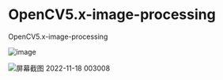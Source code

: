 # OpenCV5.x-image-processing
OpenCV5.x-image-processing

![image](https://user-images.githubusercontent.com/36963108/202647519-91d5fd47-aa19-4ecc-a193-d148573101c3.png)



![屏幕截图 2022-11-18 003008](https://user-images.githubusercontent.com/36963108/202504214-5abb84ed-5d4f-48b8-a5f4-56030e1359b0.png)
